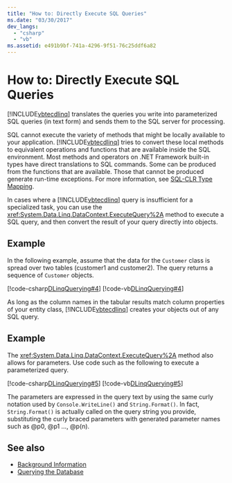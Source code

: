 ```yaml
---
title: "How to: Directly Execute SQL Queries"
ms.date: "03/30/2017"
dev_langs: 
  - "csharp"
  - "vb"
ms.assetid: e491b9bf-741a-4296-9f51-76c25ddf6a82
---
```

# How to: Directly Execute SQL Queries
[!INCLUDE[vbtecdlinq](../../../../../../includes/vbtecdlinq-md.md)] translates the queries you write into parameterized SQL queries (in text form) and sends them to the SQL server for processing.  
  
 SQL cannot execute the variety of methods that might be locally available to your application. [!INCLUDE[vbtecdlinq](../../../../../../includes/vbtecdlinq-md.md)] tries to convert these local methods to equivalent operations and functions that are available inside the SQL environment. Most methods and operators on .NET Framework built-in types have direct translations to SQL commands. Some can be produced from the functions that are available. Those that cannot be produced generate run-time exceptions. For more information, see [SQL-CLR Type Mapping](sql-clr-type-mapping.md).  
  
 In cases where a [!INCLUDE[vbtecdlinq](../../../../../../includes/vbtecdlinq-md.md)] query is insufficient for a specialized task, you can use the <xref:System.Data.Linq.DataContext.ExecuteQuery%2A> method to execute a SQL query, and then convert the result of your query directly into objects.  
  
## Example  
 In the following example, assume that the data for the `Customer` class is spread over two tables (customer1 and customer2). The query returns a sequence of `Customer` objects.  
  
 [!code-csharp[DLinqQuerying#4](../../../../../../samples/snippets/csharp/VS_Snippets_Data/DLinqQuerying/cs/Program.cs#4)]
 [!code-vb[DLinqQuerying#4](../../../../../../samples/snippets/visualbasic/VS_Snippets_Data/DLinqQuerying/vb/Module1.vb#4)]  
  
 As long as the column names in the tabular results match column properties of your entity class, [!INCLUDE[vbtecdlinq](../../../../../../includes/vbtecdlinq-md.md)] creates your objects out of any SQL query.  
  
## Example  
 The <xref:System.Data.Linq.DataContext.ExecuteQuery%2A> method also allows for parameters. Use code such as the following to execute a parameterized query.  
  
 [!code-csharp[DLinqQuerying#5](../../../../../../samples/snippets/csharp/VS_Snippets_Data/DLinqQuerying/cs/Program.cs#5)]
 [!code-vb[DLinqQuerying#5](../../../../../../samples/snippets/visualbasic/VS_Snippets_Data/DLinqQuerying/vb/Module1.vb#5)]  
  
 The parameters are expressed in the query text by using the same curly notation used by `Console.WriteLine()` and `String.Format()`. In fact, `String.Format()` is actually called on the query string you provide, substituting the curly braced parameters with generated parameter names such as @p0, @p1 …, @p(n).  
  
## See also

- [Background Information](background-information.md)
- [Querying the Database](querying-the-database.md)
